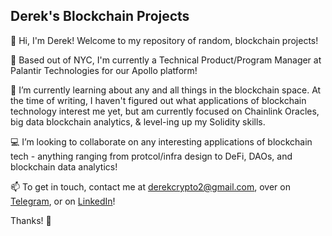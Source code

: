 ## Derek's Blockchain Projects

👋 Hi, I'm Derek! Welcome to my repository of random, blockchain projects!

📍 Based out of NYC, I'm currently a Technical Product/Program Manager at Palantir Technologies for our Apollo platform! 

📗 I’m currently learning about any and all things in the blockchain space. At the time of writing, I haven't figured out what applications of blockchain technology interest me yet, but am currently focused on Chainlink Oracles, big data blockchain analytics, & level-ing up my Solidity skills.

💻 I’m looking to collaborate on any interesting applications of blockchain tech - anything ranging from protcol/infra design to DeFi, DAOs, and blockchain data analytics! 

📫 To get in touch, contact me at [derekcrypto2@gmail.com](derekcrypto2@gmail.com), over on [Telegram](https://t.me/leederek), or on [LinkedIn](https://linkedin.com/in/derek-f-lee)!

Thanks! 🙏
